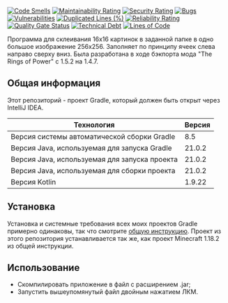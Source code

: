 [![Code Smells](https://sonarcloud.io/api/project_badges/measure?project=Hummel009_MC-Sprite-Creator&metric=code_smells)](https://sonarcloud.io/summary/overall?id=Hummel009_MC-Sprite-Creator)
[![Maintainability Rating](https://sonarcloud.io/api/project_badges/measure?project=Hummel009_MC-Sprite-Creator&metric=sqale_rating)](https://sonarcloud.io/summary/overall?id=Hummel009_MC-Sprite-Creator)
[![Security Rating](https://sonarcloud.io/api/project_badges/measure?project=Hummel009_MC-Sprite-Creator&metric=security_rating)](https://sonarcloud.io/summary/overall?id=Hummel009_MC-Sprite-Creator)
[![Bugs](https://sonarcloud.io/api/project_badges/measure?project=Hummel009_MC-Sprite-Creator&metric=bugs)](https://sonarcloud.io/summary/overall?id=Hummel009_MC-Sprite-Creator)
[![Vulnerabilities](https://sonarcloud.io/api/project_badges/measure?project=Hummel009_MC-Sprite-Creator&metric=vulnerabilities)](https://sonarcloud.io/summary/overall?id=Hummel009_MC-Sprite-Creator)
[![Duplicated Lines (%)](https://sonarcloud.io/api/project_badges/measure?project=Hummel009_MC-Sprite-Creator&metric=duplicated_lines_density)](https://sonarcloud.io/summary/overall?id=Hummel009_MC-Sprite-Creator)
[![Reliability Rating](https://sonarcloud.io/api/project_badges/measure?project=Hummel009_MC-Sprite-Creator&metric=reliability_rating)](https://sonarcloud.io/summary/overall?id=Hummel009_MC-Sprite-Creator)
[![Quality Gate Status](https://sonarcloud.io/api/project_badges/measure?project=Hummel009_MC-Sprite-Creator&metric=alert_status)](https://sonarcloud.io/summary/overall?id=Hummel009_MC-Sprite-Creator)
[![Technical Debt](https://sonarcloud.io/api/project_badges/measure?project=Hummel009_MC-Sprite-Creator&metric=sqale_index)](https://sonarcloud.io/summary/overall?id=Hummel009_MC-Sprite-Creator)
[![Lines of Code](https://sonarcloud.io/api/project_badges/measure?project=Hummel009_MC-Sprite-Creator&metric=ncloc)](https://sonarcloud.io/summary/overall?id=Hummel009_MC-Sprite-Creator)

Программа для склеивания 16х16 картинок в заданной папке в одно большое изображение 256х256. Заполняет по принципу ячеек слева направо сверху вниз. Была разработана в ходе бэкпорта мода "The Rings of Power" с 1.5.2 на 1.4.7.

## Общая информация

Этот репозиторий - проект Gradle, который должен быть открыт через IntelliJ IDEA.

| Технология                                    | Версия    |
|-----------------------------------------------|-----------|
| Версия системы автоматической сборки Gradle   | 8.5       |
| Версия Java, используемая для запуска Gradle  | 21.0.2    |
| Версия Java, используемая для запуска проекта | 21.0.2    |
| Версия Java, используемая для сборки проекта  | 21.0.2    |
| Версия Kotlin                                 | 1.9.22    |

## Установка

Установка и системные требования всех моих проектов Gradle примерно одинаковы, так что смотрите [общую инструкцию](https://github.com/Hummel009/The-Rings-of-Power#readme). Проект из этого репозитория устанавливается так же, как проект Minecraft 1.18.2 из общей инструкции.

## Использование

* Скомпилировать приложение в файл с расширением .jar;
* Запустить вышеупомянутый файл двойным нажатием ЛКМ.
